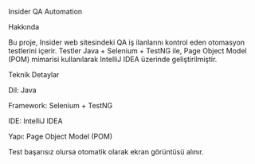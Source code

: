 Insider QA Automation

Hakkında

Bu proje, Insider web sitesindeki QA iş ilanlarını kontrol eden otomasyon testlerini içerir.
Testler Java + Selenium + TestNG ile, Page Object Model (POM) mimarisi kullanılarak IntelliJ IDEA üzerinde geliştirilmiştir.


Teknik Detaylar

Dil: Java

Framework: Selenium + TestNG

IDE: IntelliJ IDEA

Yapı: Page Object Model (POM)

Test başarısız olursa otomatik olarak ekran görüntüsü alınır.
